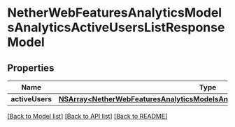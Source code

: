 # NetherWebFeaturesAnalyticsModelsAnalyticsActiveUsersListResponseModel

## Properties
Name | Type | Description | Notes
------------ | ------------- | ------------- | -------------
**activeUsers** | [**NSArray&lt;NetherWebFeaturesAnalyticsModelsAnalyticsActiveUsersResponseModel&gt;***](NetherWebFeaturesAnalyticsModelsAnalyticsActiveUsersResponseModel.md) |  | [optional] 

[[Back to Model list]](../README.md#documentation-for-models) [[Back to API list]](../README.md#documentation-for-api-endpoints) [[Back to README]](../README.md)


